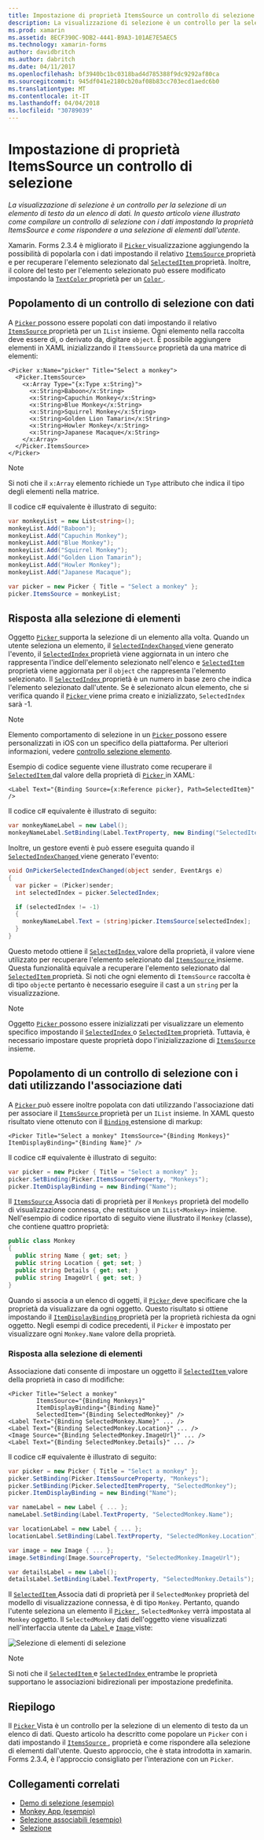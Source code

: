 ```yaml
---
title: Impostazione di proprietà ItemsSource un controllo di selezione
description: La visualizzazione di selezione è un controllo per la selezione di un elemento di testo da un elenco di dati. In questo articolo viene illustrato come compilare un controllo di selezione con i dati impostando la proprietà ItemsSource e come rispondere a una selezione di elementi dall'utente.
ms.prod: xamarin
ms.assetid: 8ECF390C-9DB2-4441-B9A3-101AE7E5AEC5
ms.technology: xamarin-forms
author: davidbritch
ms.author: dabritch
ms.date: 04/11/2017
ms.openlocfilehash: bf3940bc1bc0318bad4d785388f9dc9292af80ca
ms.sourcegitcommit: 945df041e2180cb20af08b83cc703ecd1aedc6b0
ms.translationtype: MT
ms.contentlocale: it-IT
ms.lasthandoff: 04/04/2018
ms.locfileid: "30789039"
---
```

# <a name="setting-a-pickers-itemssource-property"></a>Impostazione di proprietà ItemsSource un controllo di selezione

_La visualizzazione di selezione è un controllo per la selezione di un elemento di testo da un elenco di dati. In questo articolo viene illustrato come compilare un controllo di selezione con i dati impostando la proprietà ItemsSource e come rispondere a una selezione di elementi dall'utente._

Xamarin. Forms 2.3.4 è migliorato il [ `Picker` ](https://developer.xamarin.com/api/type/Xamarin.Forms.Picker/) visualizzazione aggiungendo la possibilità di popolarla con i dati impostando il relativo [ `ItemsSource` ](https://developer.xamarin.com/api/property/Xamarin.Forms.Picker.ItemsSource/) proprietà e per recuperare l'elemento selezionato dal [ `SelectedItem` ](https://developer.xamarin.com/api/property/Xamarin.Forms.Picker.SelectedItem/) proprietà. Inoltre, il colore del testo per l'elemento selezionato può essere modificato impostando la [ `TextColor` ](https://developer.xamarin.com/api/property/Xamarin.Forms.Picker.TextColor/) proprietà per un [ `Color` ](https://developer.xamarin.com/api/type/Xamarin.Forms.Color/).

## <a name="populating-a-picker-with-data"></a>Popolamento di un controllo di selezione con dati

A [ `Picker` ](https://developer.xamarin.com/api/type/Xamarin.Forms.Picker/) possono essere popolati con dati impostando il relativo [ `ItemsSource` ](https://developer.xamarin.com/api/property/Xamarin.Forms.Picker.ItemsSource/) proprietà per un `IList` insieme. Ogni elemento nella raccolta deve essere di, o derivato da, digitare `object`. È possibile aggiungere elementi in XAML inizializzando il `ItemsSource` proprietà da una matrice di elementi:

```xaml
<Picker x:Name="picker" Title="Select a monkey">
  <Picker.ItemsSource>
    <x:Array Type="{x:Type x:String}">
      <x:String>Baboon</x:String>
      <x:String>Capuchin Monkey</x:String>
      <x:String>Blue Monkey</x:String>
      <x:String>Squirrel Monkey</x:String>
      <x:String>Golden Lion Tamarin</x:String>
      <x:String>Howler Monkey</x:String>
      <x:String>Japanese Macaque</x:String>
    </x:Array>
  </Picker.ItemsSource>
</Picker>
```

> [!NOTE]
> Si noti che il `x:Array` elemento richiede un `Type` attributo che indica il tipo degli elementi nella matrice.

Il codice c# equivalente è illustrato di seguito:

```csharp
var monkeyList = new List<string>();
monkeyList.Add("Baboon");
monkeyList.Add("Capuchin Monkey");
monkeyList.Add("Blue Monkey");
monkeyList.Add("Squirrel Monkey");
monkeyList.Add("Golden Lion Tamarin");
monkeyList.Add("Howler Monkey");
monkeyList.Add("Japanese Macaque");

var picker = new Picker { Title = "Select a monkey" };
picker.ItemsSource = monkeyList;
```

## <a name="responding-to-item-selection"></a>Risposta alla selezione di elementi

Oggetto [ `Picker` ](https://developer.xamarin.com/api/type/Xamarin.Forms.Picker/) supporta la selezione di un elemento alla volta. Quando un utente seleziona un elemento, il [ `SelectedIndexChanged` ](https://developer.xamarin.com/api/event/Xamarin.Forms.Picker.SelectedIndexChanged/) viene generato l'evento, il [ `SelectedIndex` ](https://developer.xamarin.com/api/property/Xamarin.Forms.Picker.SelectedIndex/) proprietà viene aggiornata in un intero che rappresenta l'indice dell'elemento selezionato nell'elenco e [ `SelectedItem` ](https://developer.xamarin.com/api/property/Xamarin.Forms.Picker.SelectedItem/) proprietà viene aggiornata per il `object` che rappresenta l'elemento selezionato. Il [ `SelectedIndex` ](https://developer.xamarin.com/api/property/Xamarin.Forms.Picker.SelectedIndex/) proprietà è un numero in base zero che indica l'elemento selezionato dall'utente. Se è selezionato alcun elemento, che si verifica quando il [ `Picker` ](https://developer.xamarin.com/api/type/Xamarin.Forms.Picker/) viene prima creato e inizializzato, `SelectedIndex` sarà -1.

> [!NOTE]
> Elemento comportamento di selezione in un [ `Picker` ](https://developer.xamarin.com/api/type/Xamarin.Forms.Picker/) possono essere personalizzati in iOS con un specifico della piattaforma. Per ulteriori informazioni, vedere [controllo selezione elemento](~/xamarin-forms/platform/platform-specifics/consuming/ios.md#picker_update_mode).

Esempio di codice seguente viene illustrato come recuperare il [ `SelectedItem` ](https://developer.xamarin.com/api/property/Xamarin.Forms.Picker.SelectedItem/) dal valore della proprietà di [ `Picker` ](https://developer.xamarin.com/api/type/Xamarin.Forms.Picker/) in XAML:

```xaml
<Label Text="{Binding Source={x:Reference picker}, Path=SelectedItem}" />
```

Il codice c# equivalente è illustrato di seguito:

```csharp
var monkeyNameLabel = new Label();
monkeyNameLabel.SetBinding(Label.TextProperty, new Binding("SelectedItem", source: picker));
```

Inoltre, un gestore eventi è può essere eseguita quando il [ `SelectedIndexChanged` ](https://developer.xamarin.com/api/event/Xamarin.Forms.Picker.SelectedIndexChanged/) viene generato l'evento:

```csharp
void OnPickerSelectedIndexChanged(object sender, EventArgs e)
{
  var picker = (Picker)sender;
  int selectedIndex = picker.SelectedIndex;

  if (selectedIndex != -1)
  {
    monkeyNameLabel.Text = (string)picker.ItemsSource[selectedIndex];
  }
}
```

Questo metodo ottiene il [ `SelectedIndex` ](https://developer.xamarin.com/api/property/Xamarin.Forms.Picker.SelectedIndex/) valore della proprietà, il valore viene utilizzato per recuperare l'elemento selezionato dal [ `ItemsSource` ](https://developer.xamarin.com/api/property/Xamarin.Forms.Picker.ItemsSource/) insieme. Questa funzionalità equivale a recuperare l'elemento selezionato dal [ `SelectedItem` ](https://developer.xamarin.com/api/property/Xamarin.Forms.Picker.SelectedItem/) proprietà. Si noti che ogni elemento di `ItemsSource` raccolta è di tipo `object`e pertanto è necessario eseguire il cast a un `string` per la visualizzazione.

> [!NOTE]
> Oggetto [ `Picker` ](https://developer.xamarin.com/api/type/Xamarin.Forms.Picker/) possono essere inizializzati per visualizzare un elemento specifico impostando il [ `SelectedIndex` ](https://developer.xamarin.com/api/property/Xamarin.Forms.Picker.SelectedIndex/) o [ `SelectedItem` ](https://developer.xamarin.com/api/property/Xamarin.Forms.Picker.SelectedItem/) proprietà. Tuttavia, è necessario impostare queste proprietà dopo l'inizializzazione di [ `ItemsSource` ](https://developer.xamarin.com/api/property/Xamarin.Forms.Picker.ItemsSource/) insieme.

## <a name="populating-a-picker-with-data-using-data-binding"></a>Popolamento di un controllo di selezione con i dati utilizzando l'associazione dati

A [ `Picker` ](https://developer.xamarin.com/api/type/Xamarin.Forms.Picker/) può essere inoltre popolata con dati utilizzando l'associazione dati per associare il [ `ItemsSource` ](https://developer.xamarin.com/api/property/Xamarin.Forms.Picker.ItemsSource/) proprietà per un `IList` insieme. In XAML questo risultato viene ottenuto con il [ `Binding` ](https://developer.xamarin.com/api/type/Xamarin.Forms.Xaml.BindingExtension/) estensione di markup:

```xaml
<Picker Title="Select a monkey" ItemsSource="{Binding Monkeys}" ItemDisplayBinding="{Binding Name}" />
```

Il codice c# equivalente è illustrato di seguito:

```csharp
var picker = new Picker { Title = "Select a monkey" };
picker.SetBinding(Picker.ItemsSourceProperty, "Monkeys");
picker.ItemDisplayBinding = new Binding("Name");
```

Il [ `ItemsSource` ](https://developer.xamarin.com/api/property/Xamarin.Forms.Picker.ItemsSource/) Associa dati di proprietà per il `Monkeys` proprietà del modello di visualizzazione connessa, che restituisce un `IList<Monkey>` insieme. Nell'esempio di codice riportato di seguito viene illustrato il `Monkey` (classe), che contiene quattro proprietà:

```csharp
public class Monkey
{
  public string Name { get; set; }
  public string Location { get; set; }
  public string Details { get; set; }
  public string ImageUrl { get; set; }
}
```

Quando si associa a un elenco di oggetti, il [ `Picker` ](https://developer.xamarin.com/api/type/Xamarin.Forms.Picker/) deve specificare che la proprietà da visualizzare da ogni oggetto. Questo risultato si ottiene impostando il [ `ItemDisplayBinding` ](https://developer.xamarin.com/api/property/Xamarin.Forms.Picker.ItemDisplayBinding/) proprietà per la proprietà richiesta da ogni oggetto. Negli esempi di codice precedenti, il `Picker` è impostato per visualizzare ogni `Monkey.Name` valore della proprietà.

### <a name="responding-to-item-selection"></a>Risposta alla selezione di elementi

Associazione dati consente di impostare un oggetto il [ `SelectedItem` ](https://developer.xamarin.com/api/property/Xamarin.Forms.Picker.SelectedItem/) valore della proprietà in caso di modifiche:

```xaml
<Picker Title="Select a monkey"
        ItemsSource="{Binding Monkeys}"
        ItemDisplayBinding="{Binding Name}"
        SelectedItem="{Binding SelectedMonkey}" />
<Label Text="{Binding SelectedMonkey.Name}" ... />
<Label Text="{Binding SelectedMonkey.Location}" ... />
<Image Source="{Binding SelectedMonkey.ImageUrl}" ... />
<Label Text="{Binding SelectedMonkey.Details}" ... />
```

Il codice c# equivalente è illustrato di seguito:

```csharp
var picker = new Picker { Title = "Select a monkey" };
picker.SetBinding(Picker.ItemsSourceProperty, "Monkeys");
picker.SetBinding(Picker.SelectedItemProperty, "SelectedMonkey");
picker.ItemDisplayBinding = new Binding("Name");

var nameLabel = new Label { ... };
nameLabel.SetBinding(Label.TextProperty, "SelectedMonkey.Name");

var locationLabel = new Label { ... };
locationLabel.SetBinding(Label.TextProperty, "SelectedMonkey.Location");

var image = new Image { ... };
image.SetBinding(Image.SourceProperty, "SelectedMonkey.ImageUrl");

var detailsLabel = new Label();
detailsLabel.SetBinding(Label.TextProperty, "SelectedMonkey.Details");
```

Il [ `SelectedItem` ](https://developer.xamarin.com/api/property/Xamarin.Forms.Picker.SelectedItem/) Associa dati di proprietà per il `SelectedMonkey` proprietà del modello di visualizzazione connessa, è di tipo `Monkey`. Pertanto, quando l'utente seleziona un elemento il [ `Picker` ](https://developer.xamarin.com/api/type/Xamarin.Forms.Picker/), `SelectedMonkey` verrà impostata al `Monkey` oggetto. Il `SelectedMonkey` dati dell'oggetto viene visualizzati nell'interfaccia utente da [ `Label` ](https://developer.xamarin.com/api/type/Xamarin.Forms.Label/) e [ `Image` ](https://developer.xamarin.com/api/type/Xamarin.Forms.Image/) viste:

![](populating-itemssource-images/monkeys.png "Selezione di elementi di selezione")

> [!NOTE]
> Si noti che il [ `SelectedItem` ](https://developer.xamarin.com/api/property/Xamarin.Forms.Picker.SelectedItem/) e [ `SelectedIndex` ](https://developer.xamarin.com/api/property/Xamarin.Forms.Picker.SelectedIndex/) entrambe le proprietà supportano le associazioni bidirezionali per impostazione predefinita.

## <a name="summary"></a>Riepilogo

Il [ `Picker` ](https://developer.xamarin.com/api/type/Xamarin.Forms.Picker/) Vista è un controllo per la selezione di un elemento di testo da un elenco di dati. Questo articolo ha descritto come popolare un `Picker` con i dati impostando il [ `ItemsSource` ](https://developer.xamarin.com/api/property/Xamarin.Forms.Picker.ItemsSource/) , proprietà e come rispondere alla selezione di elementi dall'utente. Questo approccio, che è stata introdotta in xamarin. Forms 2.3.4, è l'approccio consigliato per l'interazione con un `Picker`.


## <a name="related-links"></a>Collegamenti correlati

- [Demo di selezione (esempio)](https://developer.xamarin.com/samples/xamarin-forms/UserInterface/PickerDemo/)
- [Monkey App (esempio)](https://developer.xamarin.com/samples/xamarin-forms/UserInterface/MonkeyAppPicker/)
- [Selezione associabili (esempio)](https://developer.xamarin.com/samples/xamarin-forms/UserInterface/BindablePicker/)
- [Selezione](https://developer.xamarin.com/api/type/Xamarin.Forms.Picker/)

